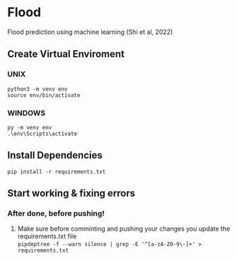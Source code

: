 # Flood
Flood prediction using machine learning (Shi et al, 2022)

## Create Virtual Enviroment
### UNIX
`python3 -m venv env`<br />
`source env/bin/activate`<br />

### WINDOWS
`py -m venv env`<br />
`.\env\Scripts\activate`<br />

## Install Dependencies
`pip install -r requirements.txt`<br />

## Start working & fixing errors 
### After done, before pushing!
1. Make sure before comminting and pushing your changes you update the requirements.txt file<br />
`pipdeptree -f --warn silence | grep -E '^[a-zA-Z0-9\-]+' > requirements.txt`
